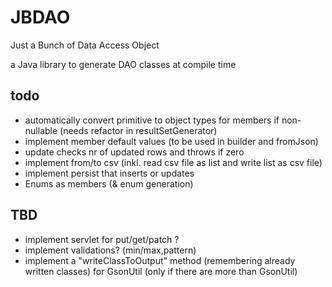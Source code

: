 # JBDAO
Just a Bunch of Data Access Object

a Java library to generate DAO classes at compile time

## todo

* automatically convert primitive to object types for members if non-nullable (needs refactor in resultSetGenerator)
* implement member default values (to be used in builder and fromJson)
* update checks nr of updated rows and throws if zero
* implement from/to csv (inkl. read csv file as list and write list as csv file)
* implement persist that inserts or updates
* Enums as members (& enum generation)

## TBD
* implement servlet for put/get/patch ?
* implement validations? (min/max,pattern) 
* implement a "writeClassToOutput" method (remembering already written classes) for GsonUtil (only if there are more
  than GsonUtil)